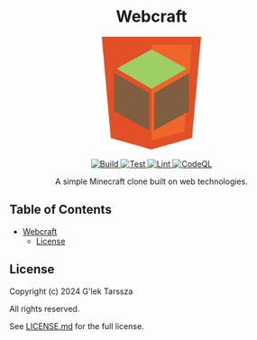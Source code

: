 <h1 id="webcraft" align="center">
    Webcraft
</h1>
<p align="center">
    <img src="https://github.com/glektarssza/webcraft/raw/main/logo.svg" alt="Logo" width="200" />
</p>
<p align="center">
    <a href="https://github.com/glektarssza/webcraft/actions/workflows/build.yaml">
        <img src="https://github.com/glektarssza/webcraft/actions/workflows/build.yaml/badge.svg" alt="Build" />
    </a>
    <a href="https://github.com/glektarssza/webcraft/actions/workflows/test.yaml">
        <img src="https://github.com/glektarssza/webcraft/actions/workflows/test.yaml/badge.svg" alt="Test" />
    </a>
    <a href="https://github.com/glektarssza/webcraft/actions/workflows/lint.yaml">
        <img src="https://github.com/glektarssza/webcraft/actions/workflows/lint.yaml/badge.svg" alt="Lint" />
    </a>
    <a href="https://github.com/glektarssza/webcraft/actions/workflows/codeql.yaml">
        <img src="https://github.com/glektarssza/webcraft/actions/workflows/codeql.yaml/badge.svg" alt="CodeQL" />
    </a>
</p>
<p  align="center">
    A simple Minecraft clone built on web technologies.
</p>

<!-- omit in toc -->
## Table of Contents ##

* [Webcraft](#webcraft)
    * [License](#license)

## License ##

Copyright (c) 2024 G'lek Tarssza

All rights reserved.

See [LICENSE.md](LICENSE.md) for the full license.
